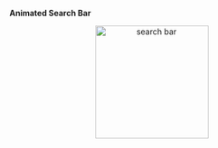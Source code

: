 **Animated Search Bar**

<div align=center>
<img src="https://user-images.githubusercontent.com/94288727/210130718-9f9b9eeb-d170-4494-8418-75b53492c1ae.png" alt="search bar" style="height:200px;">
</div>
